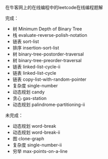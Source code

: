 在牛客网上的在线编程中的leetcode在线编程题解

完成：
* 树 Minimum Depth of Binary Tree
* 栈 evaluate-reverse-polish-notation
* 链表 sort-list
* 排序 insertion-sort-list
* 树 binary-tree-postorder-traversal
* 树 binary-tree-preorder-traversal
* 链表 linked-list-cycle-ii
* 链表 linked-list-cycle
* 链表 copy-list-with-random-pointer
* 复杂度 single-number
* 动态规划 candy
* 贪心 gas-station
* 动态规划  palindrome-partitioning-ii


未完成：
* 动态规划 word-break
* 动态规划 word-break-ii
* 图 clone-graph
* 复杂度 single-number-ii
* 穷举 max-points-on-a-line
